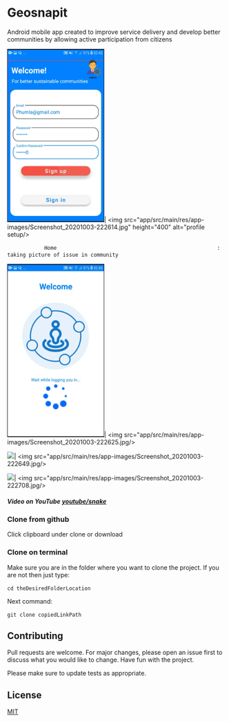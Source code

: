 # Geosnapit

Android mobile app created to improve service delivery and develop better communities by allowing active participation from citizens

<img src="app/src/main/res/app-images/Screenshot_20201003-222544.jpg" height="400" alt="register" />| <img src="app/src/main/res/app-images/Screenshot_20201003-222614.jpg"  height="400" alt="profile setup/>
  
                Home                                                    :                 taking picture of issue in community
 <img src="app/src/main/res/app-images/Screenshot_20201003-222618.jpg" alt="home" height="400"/>| <img src="app/src/main/res/app-images/Screenshot_20201003-222625.jpg/> 
  
  <img src="app/src/main/res/app-images/Screenshot_20201003-222641.jpg"/>| <img src="app/src/main/res/app-images/Screenshot_20201003-222649.jpg/> 
  
  <img src="app/src/main/res/app-images/Screenshot_20201003-222712.jpg"/>| <img src="app/src/main/res/app-images/Screenshot_20201003-222708.jpg/> 

##### Video on YouTube [youtube/snake](https://www.youtube.com/watch?v=fPJEFJQDgHc)

### Clone from github

Click clipboard under clone or download

### Clone on terminal
Make sure you are in the folder where you want to clone the project. If you are not then just type:


```terminal
cd theDesiredFolderLocation
```
Next command: 
```terminal
git clone copiedLinkPath
```

## Contributing
Pull requests are welcome. For major changes, please open an issue first to discuss what you would like to change. Have fun with the project.

Please make sure to update tests as appropriate.

## License
[MIT](https://choosealicense.com/licenses/mit/)
